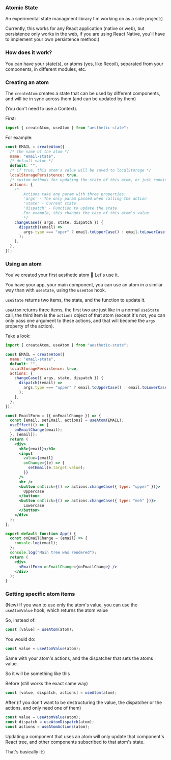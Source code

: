 ### Atomic State

An experimental state managment library I'm working on as a side project:)

Currently, this works for any React application (native or web), but persistence only works in the web, if you are using React Native, you'll have to implement your own persistence method:)

### How does it work?

You can have your state(s), or atoms (yes, like Recoil), separated from your components, in different modules, etc.

### Creating an atom

The `createAtom` creates a state that can be used by different components, and will be in sync across them (and can be updated by them)

(You don't need to use a Context).

First:

```jsx
import { createAtom, useAtom } from "aesthetic-state";
```

For example:

```jsx
const EMAIL = createAtom({
  /* the name of the atom */
  name: "email-state",
  /* default value */
  default: "",
  /* if true, this atom's value will be saved to localStorage */
  localStoragePersistence: true,
  /* custom methods for updating the state of this atom, or just running some code */
  actions: {
    /*
        Actions take one param with three properties:
        'args' - The only param passed when calling the action
        'state' - Current state
        'dispatch' - Function to update the state
        For example, this changes the case of this atom's value.
        */
    changeCase({ args, state, dispatch }) {
      dispatch((email) =>
        args.type === "uper" ? email.toUpperCase() : email.toLowerCase()
      );
    },
  },
});
```

### Using an atom

You've created your first aesthetic atom 🎉
Let's use it.

You have your app, your main component, you can use an atom in a similar way than with `useState`, using the `useAtom` hook.

`useState` returns two items, the state, and the function to update it.

`useAtom` returns three items, the first two are just like in a normal `useState` call, the third item is the `actions` object of that atom (except it's not, you can only pass one argument to these actions, and that will become the `args` property of the action).

Take a look:

```jsx
import { createAtom, useAtom } from "aesthetic-state";

const EMAIL = createAtom({
  name: "email-state",
  default: "",
  localStoragePersistence: true,
  actions: {
    changeCase({ args, state, dispatch }) {
      dispatch((email) =>
        args.type === "upper" ? email.toUpperCase() : email.toLowerCase()
      );
    },
  },
});

const EmailForm = ({ onEmailChange }) => {
  const [email, setEmail, actions] = useAtom(EMAIL);
  useEffect(() => {
    onEmailChange(email);
  }, [email]);
  return (
    <div>
      <h3>{email}</h3>
      <input
        value={email}
        onChange={(e) => {
          setEmail(e.target.value);
        }}
      />
      <br />
      <button onClick={() => actions.changeCase({ type: "upper" })}>
        Uppercase
      </button>
      <button onClick={() => actions.changeCase({ type: "meh" })}>
        Lowercase
      </button>
    </div>
  );
};

export default function App() {
  const onEmailChange = (email) => {
    console.log(email);
  };
  console.log("Main tree was rendered");
  return (
    <div>
      <EmailForm onEmailChange={onEmailChange} />
    </div>
  );
}
```

### Getting specific atom items

(New) If you wan to use only the atom's value, you can use the `useAtomValue` hook, which returns the atom value

So, instead of:

```js
const [value] = useAtom(atom);
```

You would do:

```js
const value = useAtomValue(atom);
```

Same with your atom's actions, and the dispatcher that sets the atoms value.

So it will be something like this

Before (still works the exact same way)

```js
const [value, dispatch, actions] = useAtom(atom);
```

After (if you don't want to be destructuring the value, the dispatcher or the actions, and only need one of them)

```js
const value = useAtomValue(atom);
const dispatch = useAtomDispatch(atom);
const actions = useAtomActions(atom);
```

Updating a component that uses an atom will only update that component's React tree, and other components subscribed to that atom's state.

That's basically it:)
